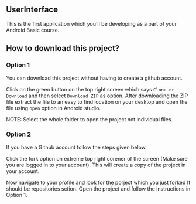 ## UserInterface
This is the first application which you'll be developing as a part of your Android Basic course.

## How to download this project?
### Option 1
You can download this project without having to create a github account.

Click on the green button on the top right screen which says `Clone or Download` and then select `Download ZIP` as option.
After downloading the ZIP file extract the file to an easy to find location on your desktop and open the file using `open` option in Android studio.

NOTE: Select the whole folder to open the project not individual files.

### Option 2
If you have a Github account follow the steps given below.

Click the fork option on extreme top right corener of the screen (Make sure you are logged in to your account). This will create a copy of the project in your account.

Now navigate to your profile and look for the porject which you just forked It should be repositories sction. 
Open the project and follow the instructions in Option 1.
